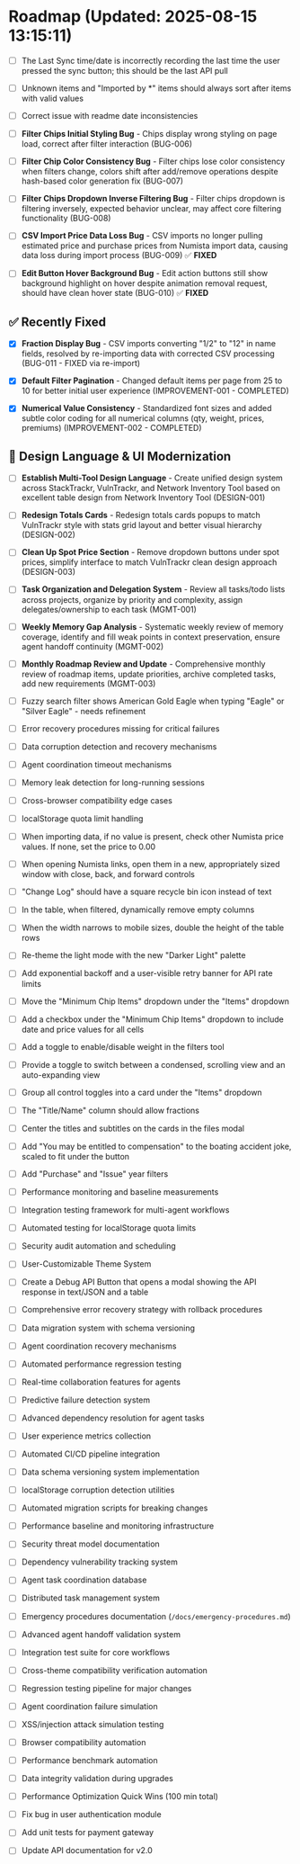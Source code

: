 # Roadmap (Updated: 2025-08-15 13:15:11)

- [ ] The Last Sync time/date is incorrectly recording the last time the user pressed the sync button; this should be the last API pull

- [ ] Unknown items and "Imported by *" items should always sort after items with valid values

- [ ] Correct issue with readme date inconsistencies

- [ ] **Filter Chips Initial Styling Bug** - Chips display wrong styling on page load, correct after filter interaction (BUG-006)

- [ ] **Filter Chip Color Consistency Bug** - Filter chips lose color consistency when filters change, colors shift after add/remove operations despite hash-based color generation fix (BUG-007)

- [ ] **Filter Chips Dropdown Inverse Filtering Bug** - Filter chips dropdown is filtering inversely, expected behavior unclear, may affect core filtering functionality (BUG-008)

- [ ] **CSV Import Price Data Loss Bug** - CSV imports no longer pulling estimated price and purchase prices from Numista import data, causing data loss during import process (BUG-009) ✅ **FIXED**

- [ ] **Edit Button Hover Background Bug** - Edit action buttons still show background highlight on hover despite animation removal request, should have clean hover state (BUG-010) ✅ **FIXED**

## ✅ **Recently Fixed**

- [x] **Fraction Display Bug** - CSV imports converting "1/2" to "12" in name fields, resolved by re-importing data with corrected CSV processing (BUG-011 - FIXED via re-import)

- [x] **Default Filter Pagination** - Changed default items per page from 25 to 10 for better initial user experience (IMPROVEMENT-001 - COMPLETED)

- [x] **Numerical Value Consistency** - Standardized font sizes and added subtle color coding for all numerical columns (qty, weight, prices, premiums) (IMPROVEMENT-002 - COMPLETED)

## 🎨 **Design Language & UI Modernization**

- [ ] **Establish Multi-Tool Design Language** - Create unified design system across StackTrackr, VulnTrackr, and Network Inventory Tool based on excellent table design from Network Inventory Tool (DESIGN-001)

- [ ] **Redesign Totals Cards** - Redesign totals cards popups to match VulnTrackr style with stats grid layout and better visual hierarchy (DESIGN-002)

- [ ] **Clean Up Spot Price Section** - Remove dropdown buttons under spot prices, simplify interface to match VulnTrackr clean design approach (DESIGN-003)

- [ ] **Task Organization and Delegation System** - Review all tasks/todo lists across projects, organize by priority and complexity, assign delegates/ownership to each task (MGMT-001)

- [ ] **Weekly Memory Gap Analysis** - Systematic weekly review of memory coverage, identify and fill weak points in context preservation, ensure agent handoff continuity (MGMT-002)

- [ ] **Monthly Roadmap Review and Update** - Comprehensive monthly review of roadmap items, update priorities, archive completed tasks, add new requirements (MGMT-003)

- [ ] Fuzzy search filter shows American Gold Eagle when typing "Eagle" or "Silver Eagle" - needs refinement

- [ ] Error recovery procedures missing for critical failures

- [ ] Data corruption detection and recovery mechanisms

- [ ] Agent coordination timeout mechanisms

- [ ] Memory leak detection for long-running sessions

- [ ] Cross-browser compatibility edge cases

- [ ] localStorage quota limit handling

- [ ] When importing data, if no value is present, check other Numista price values. If none, set the price to 0.00

- [ ] When opening Numista links, open them in a new, appropriately sized window with close, back, and forward controls

- [ ] "Change Log" should have a square recycle bin icon instead of text

- [ ] In the table, when filtered, dynamically remove empty columns

- [ ] When the width narrows to mobile sizes, double the height of the table rows

- [ ] Re-theme the light mode with the new "Darker Light" palette

- [ ] Add exponential backoff and a user-visible retry banner for API rate limits

- [ ] Move the "Minimum Chip Items" dropdown under the "Items" dropdown

- [ ] Add a checkbox under the "Minimum Chip Items" dropdown to include date and price values for all cells

- [ ] Add a toggle to enable/disable weight in the filters tool

- [ ] Provide a toggle to switch between a condensed, scrolling view and an auto-expanding view

- [ ] Group all control toggles into a card under the "Items" dropdown

- [ ] The "Title/Name" column should allow fractions

- [ ] Center the titles and subtitles on the cards in the files modal

- [ ] Add "You may be entitled to compensation" to the boating accident joke, scaled to fit under the button

- [ ] Add "Purchase" and "Issue" year filters

- [ ] Performance monitoring and baseline measurements

- [ ] Integration testing framework for multi-agent workflows

- [ ] Automated testing for localStorage quota limits

- [ ] Security audit automation and scheduling

- [ ] User-Customizable Theme System

- [ ] Create a Debug API Button that opens a modal showing the API response in text/JSON and a table

- [ ] Comprehensive error recovery strategy with rollback procedures

- [ ] Data migration system with schema versioning

- [ ] Agent coordination recovery mechanisms

- [ ] Automated performance regression testing

- [ ] Real-time collaboration features for agents

- [ ] Predictive failure detection system

- [ ] Advanced dependency resolution for agent tasks

- [ ] User experience metrics collection

- [ ] Automated CI/CD pipeline integration

- [ ] Data schema versioning system implementation

- [ ] localStorage corruption detection utilities

- [ ] Automated migration scripts for breaking changes

- [ ] Performance baseline and monitoring infrastructure

- [ ] Security threat model documentation

- [ ] Dependency vulnerability tracking system

- [ ] Agent task coordination database

- [ ] Distributed task management system

- [ ] Emergency procedures documentation (`/docs/emergency-procedures.md`)

- [ ] Advanced agent handoff validation system

- [ ] Integration test suite for core workflows

- [ ] Cross-theme compatibility verification automation

- [ ] Regression testing pipeline for major changes

- [ ] Agent coordination failure simulation

- [ ] XSS/injection attack simulation testing

- [ ] Browser compatibility automation

- [ ] Performance benchmark automation

- [ ] Data integrity validation during upgrades

- [ ] Performance Optimization Quick Wins (100 min total)

- [ ] Fix bug in user authentication module
- [ ] Add unit tests for payment gateway
- [ ] Update API documentation for v2.0
